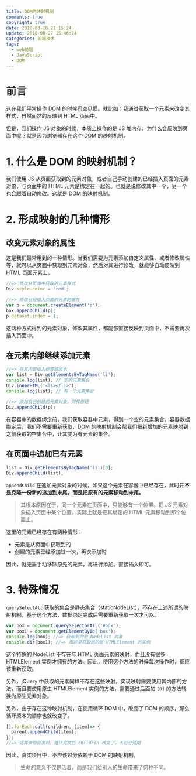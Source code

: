 ```yaml
---
title: DOM的映射机制
comments: true
copyright: true
date: 2018-08-10 21:15:24
update: 2018-08-27 15:46:24
categories: 前端技术
tags: 
  - web前端
  - JavaScript
  - DOM
---
```

# 前言
这在我们平常操作 DOM 的时候司空见惯。就比如：我通过获取一个元素来改变其样式，自然而然的反映到 HTML 页面中。

但是，我们操作 JS 对象的时候，本质上操作的是 JS 堆内存，为什么会反映到页面中呢？就是因为浏览器存在这个 DOM 的映射机制。

<!-- more -->

# 1. 什么是 DOM 的映射机制？
我们使用 JS 从页面获取到的元素对象，或者自己手动创建的已经插入页面的元素对象，与页面中的 HTML 元素是绑定在一起的。也就是说修改其中一个，另一个也会跟着自动修改。这就是 DOM 的映射机制。

# 2. 形成映射的几种情形

## 改变元素对象的属性
这是我们最常用到的一种情形。当我们需要为元素添加自定义属性、或者修改属性等，就可以从页面中获取到元素对象，然后对其进行修改，就能够自动反映到 HTML 页面元素上。
``` javascript
//=> 修改从页面中获取的元素样式
Div.style.color = 'red';

//=> 修改已经插入页面的元素的属性
var p = document.createElement('p');
box.appendChild(p);
p.dataset.index = 1;
```
这两种方式得到的元素对象，修改其属性，都能够直接反映到页面中，不需要再次插入页面中。

## 在元素内部继续添加元素
``` javascript
//=> 在其内部插入标签或文本
var list = Div.getElementsByTagName('li');
console.log(list); // 空的元素集合
Div.innerHTML('<li></li>');
console.log(list); // 有一个元素集合

//=> 添加自己创建的元素对象，同样原理
Div.appendChild(p);
```
在容器中的数据绑定前，我们获取容器中元素，得到一个空的元素集合，容器数据绑定后，我们不需要重新获取，DOM 的映射机制会帮我们把新增加的元素映射到之前获取的空集合中，让其变为有元素的集合。

## 在页面中追加已有元素
``` javascript
list = Div.getElementsByTagName('li')[0];
Div.appendChild(list);
```
`appendChild` 在追加元素对象的时候，如果这个元素在容器中已经存在，此时**并不是克隆一份新的追加到末尾，而是把原有的元素移动到末尾。**

> 其根本原因在于，同一个元素在页面中，只能够有一个位置。把 JS 元素对象插入页面中某个位置，实际上就是把其绑定的 HTML 元素移动到那个位置上。
   
这里的元素已经存在有两种情形：
- 元素是从页面中获取到的
- 创建的元素已经添加过一次，再次添加时

因此，就无需手动移除原先的元素，再进行添加。直接插入即可。

# 3. 特殊情况
`querySelectAll` 获取的集合是静态集合（staticNodeList），不存在上述所谓的映射机制，基于这个方法，数据绑定完成后需要重新获取一次才可以。
``` javascript
var box = document.querySelectorAll('#box');
var box1 = document.getElementById('box');
console.log(box); //=> 获取到的是 NodeList 对象
console.dir(box1); //=> 而这里获取到的是 HTMLElement 的实例
```

这个特殊的 NodeList 不存在与 HTML 页面元素的映射，而且没有很多 HTMLElement 实例才拥有的方法。因此，使用这个方法的时候每次操作时，都应该重新获取。

另外，jQuery 中获取的元素同样不存在这些映射，实现映射需要使用其内部的方法，而且要使用原生 HTMLElement 实例的方法，需要通过后面加 `[0]` 的方法转换为原生元素对象。


另外，由于存在这种映射机制，在使用循环 DOM 中，改变了 DOM 的顺序，那么循环原本的顺序也就改变了。
``` javascript
[].forEach.call(children, (item)=> {
  parent.appendChild(item);
});
//=> 这样做你会发现，循环完成后 children 改变了，不符合预期
```

因此，真实项目中，不应该过分依赖于 DOM 的映射机制。

<blockquote class="blockquote-center">生命的意义不仅是活着，而是我们给别人的生命带来了何种不同。</blockquote>
